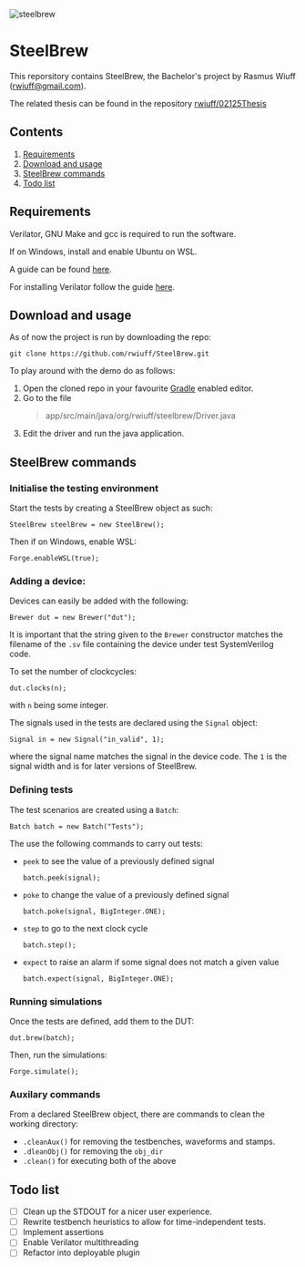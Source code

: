 ![steelbrew](https://github.com/user-attachments/assets/75fb407e-e5b1-4552-b98c-42b69a9e799b)
# SteelBrew
This reporsitory contains SteelBrew, the Bachelor's project by Rasmus Wiuff ([rwiuff@gmail.com](mailto:rwiuff@gmail.com)).

The related thesis can be found in the repository [rwiuff/02125Thesis](https://github.com/rwiuff/02125Thesis)
## Contents
1. [Requirements](#requirements)
2. [Download and usage](#download-and-usage)
3. [SteelBrew commands](#steelbrew-commands)
4. [Todo list](#todo-list)
## Requirements
Verilator, GNU Make and gcc is required to run the software.

If on Windows, install and enable Ubuntu on WSL.

A guide can be found [here](https://learn.microsoft.com/en-us/windows/wsl/install).

For installing Verilator follow the guide [here](https://veripool.org/guide/latest/install.html).
## Download and usage
As of now the project is run by downloading the repo:
```
git clone https://github.com/rwiuff/SteelBrew.git
```
To play around with the demo do as follows:
1. Open the cloned repo in your favourite [Gradle](https://gradle.org/) enabled editor.
2. Go to the file
   >app/src/main/java/org/rwiuff/steelbrew/Driver.java
3. Edit the driver and run the java application.
## SteelBrew commands
### Initialise the testing environment
Start the tests by creating a SteelBrew object as such:
```
SteelBrew steelBrew = new SteelBrew();
```
Then if on Windows, enable WSL:
```
Forge.enableWSL(true);
```
### Adding a device:
Devices can easily be added with the following:
```
Brewer dut = new Brewer("dut");
```
It is important that the string given to the `Brewer` constructor matches the filename of the `.sv` file containing the device under test SystemVerilog code.

To set the number of clockcycles:
```
dut.clocks(n);
```
with `n` being some integer.

The signals used in the tests are declared using the `Signal` object:
```
Signal in = new Signal("in_valid", 1);
```
where the signal name matches the signal in the device code. The `1` is the signal width and is for later versions of SteelBrew.
### Defining tests
The test scenarios are created using a `Batch`:
```
Batch batch = new Batch("Tests");
```
The use the following commands to carry out tests:
- `peek` to see the value of a previously defined signal
  ```
  batch.peek(signal);
  ```
- `poke` to change the value of a previously defined signal
  ```
  batch.poke(signal, BigInteger.ONE);
  ```
- `step` to go to the next clock cycle
  ```
  batch.step();
  ```
- `expect` to raise an alarm if some signal does not match a given value
  ```
  batch.expect(signal, BigInteger.ONE);
  ```
### Running simulations
Once the tests are defined, add them to the DUT:
```
dut.brew(batch);
```
Then, run the simulations:
```
Forge.simulate();
```
### Auxilary commands
From a declared SteelBrew object, there are commands to clean the working directory:
- `.cleanAux()` for removing the testbenches, waveforms and stamps.
- `.dleanObj()` for removing the `obj_dir`
- `.clean()` for executing both of the above
## Todo list
- [ ] Clean up the STDOUT for a nicer user experience.
- [ ] Rewrite testbench heuristics to allow for time-independent tests.
- [ ] Implement assertions
- [ ] Enable Verilator multithreading
- [ ] Refactor into deployable plugin
